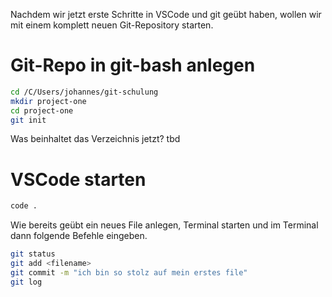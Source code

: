 Nachdem wir jetzt erste Schritte in VSCode und git geübt haben, wollen wir mit einem komplett neuen Git-Repository starten.

# Git-Repo in git-bash anlegen

```bash
cd /C/Users/johannes/git-schulung
mkdir project-one
cd project-one
git init
```

Was beinhaltet das Verzeichnis jetzt?
tbd

# VSCode starten

```bash
code .
```

Wie bereits geübt ein neues File anlegen, Terminal starten und im Terminal dann folgende Befehle eingeben.

```bash
git status
git add <filename>
git commit -m "ich bin so stolz auf mein erstes file"
git log
```

